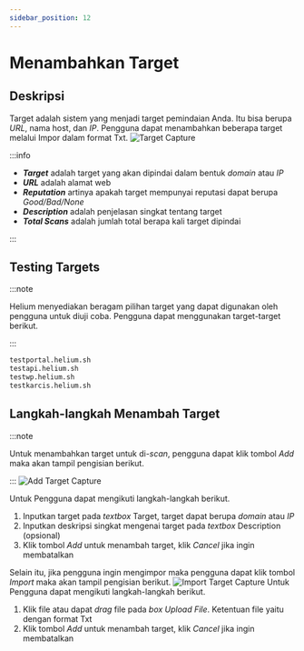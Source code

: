 ```yaml
---
sidebar_position: 12
---
```


# Menambahkan Target
## Deskripsi
Target adalah sistem yang menjadi target pemindaian Anda. Itu bisa berupa *URL*, nama host, dan *IP*. Pengguna dapat menambahkan beberapa target melalui Impor dalam format Txt.
![Target Capture](/img/capture/targets.png)

:::info

- ***Target*** adalah target yang akan dipindai dalam bentuk *domain* atau *IP*
- ***URL*** adalah alamat web 
- ***Reputation*** artinya apakah target mempunyai reputasi dapat berupa *Good/Bad/None* 
- ***Description*** adalah penjelasan singkat tentang target
- ***Total Scans*** adalah jumlah total berapa kali target dipindai

:::

## Testing Targets

:::note

Helium menyediakan beragam pilihan target yang dapat digunakan oleh pengguna untuk diuji coba. Pengguna dapat menggunakan target-target berikut.

:::

```bash
testportal.helium.sh
testapi.helium.sh
testwp.helium.sh
testkarcis.helium.sh
```

## Langkah-langkah Menambah Target

:::note

Untuk menambahkan target untuk di-*scan*, pengguna dapat klik tombol *Add* maka akan tampil pengisian berikut.

:::
![Add Target Capture](/img/capture/add-targets.png)

Untuk Pengguna dapat mengikuti langkah-langkah berikut.
1. Inputkan target pada *textbox* Target, target dapat berupa *domain* atau *IP*
2. Inputkan deskripsi singkat mengenai target pada *textbox* Description (opsional)
3. Klik tombol *Add* untuk menambah target, klik *Cancel* jika ingin membatalkan

Selain itu, jika pengguna ingin mengimpor maka pengguna dapat klik tombol *Import* maka akan tampil pengisian berikut.
![Import Target Capture](/img/capture/import-targets.png)
Untuk Pengguna dapat mengikuti langkah-langkah berikut.
1. Klik file atau dapat *drag* file pada *box Upload File*. Ketentuan file yaitu dengan format Txt
2. Klik tombol *Add* untuk menambah target, klik *Cancel* jika ingin membatalkan

